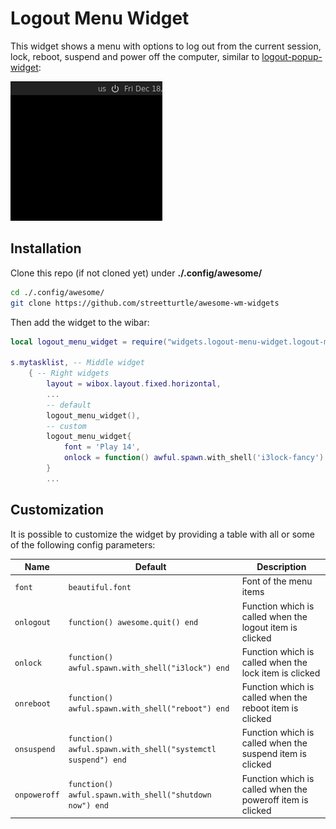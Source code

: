 # Logout Menu Widget

This widget shows a menu with options to log out from the current session, lock, reboot, suspend and power off the computer, similar to [logout-popup-widget](https://github.com/streetturtle/awesome-wm-widgets/tree/master/logout-popup-widget):

![demo](./logout-menu.gif)

## Installation

Clone this repo (if not cloned yet) under **./.config/awesome/**

```bash
cd ./.config/awesome/
git clone https://github.com/streetturtle/awesome-wm-widgets
```
Then add the widget to the wibar:

```lua
local logout_menu_widget = require("widgets.logout-menu-widget.logout-menu")

s.mytasklist, -- Middle widget
    { -- Right widgets
        layout = wibox.layout.fixed.horizontal,
        ...
        -- default
        logout_menu_widget(),
        -- custom
        logout_menu_widget{
            font = 'Play 14',
            onlock = function() awful.spawn.with_shell('i3lock-fancy') end
        }
        ...
```

## Customization

It is possible to customize the widget by providing a table with all or some of the following config parameters:

| Name | Default | Description |
|---|---|---|
| `font` | `beautiful.font` | Font of the menu items |
| `onlogout` | `function() awesome.quit() end` | Function which is called when the logout item is clicked |
| `onlock` | `function() awful.spawn.with_shell("i3lock") end` | Function which is called when the lock item is clicked |
| `onreboot` | `function() awful.spawn.with_shell("reboot") end` | Function which is called when the reboot item is clicked |
| `onsuspend` | `function() awful.spawn.with_shell("systemctl suspend") end` | Function which is called when the suspend item is clicked |
| `onpoweroff` | `function() awful.spawn.with_shell("shutdown now") end` | Function which is called when the poweroff item is clicked |
